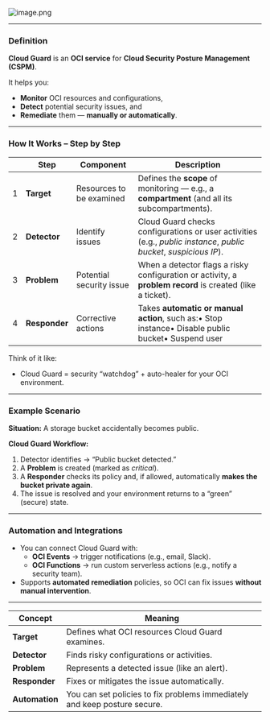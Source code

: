 ![image.png](attachment:a7c0acc1-9a4c-4670-8a6f-689c75f667c3:image.png)

---

### **Definition**

**Cloud Guard** is an **OCI service** for **Cloud Security Posture Management (CSPM)**.

It helps you:

- **Monitor** OCI resources and configurations,
- **Detect** potential security issues, and
- **Remediate** them — **manually or automatically**.

---

### **How It Works – Step by Step**

|  | Step | Component | Description |
| --- | --- | --- | --- |
| 1 | **Target** | Resources to be examined | Defines the **scope** of monitoring — e.g., a **compartment** (and all its subcompartments). |
| 2 | **Detector** | Identify issues | Cloud Guard checks configurations or user activities (e.g., *public instance*, *public bucket*, *suspicious IP*). |
| 3 | **Problem** | Potential security issue | When a detector flags a risky configuration or activity, a **problem record** is created (like a ticket). |
| 4 | **Responder** | Corrective actions | Takes **automatic or manual action**, such as:• Stop instance• Disable public bucket• Suspend user |

Think of it like:

- Cloud Guard = security “watchdog” + auto-healer for your OCI environment.

---

### **Example Scenario**

**Situation:** A storage bucket accidentally becomes public.

**Cloud Guard Workflow:**

1. Detector identifies → “Public bucket detected.”
2. A **Problem** is created (marked as *critical*).
3. A **Responder** checks its policy and, if allowed, automatically **makes the bucket private again**.
4. The issue is resolved and your environment returns to a “green” (secure) state.

---

### **Automation and Integrations**

- You can connect Cloud Guard with:
    - **OCI Events** → trigger notifications (e.g., email, Slack).
    - **OCI Functions** → run custom serverless actions (e.g., notify a security team).
- Supports **automated remediation** policies, so OCI can fix issues **without manual intervention**.

---

| Concept | Meaning |
| --- | --- |
| **Target** | Defines what OCI resources Cloud Guard examines. |
| **Detector** | Finds risky configurations or activities. |
| **Problem** | Represents a detected issue (like an alert). |
| **Responder** | Fixes or mitigates the issue automatically. |
| **Automation** | You can set policies to fix problems immediately and keep posture secure. |